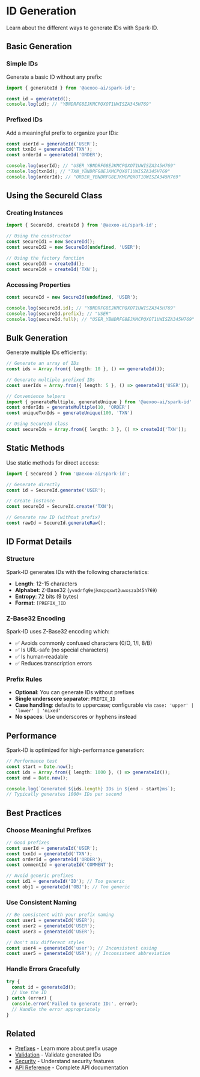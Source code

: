 # ID Generation

Learn about the different ways to generate IDs with Spark-ID.

## Basic Generation

### Simple IDs

Generate a basic ID without any prefix:

```typescript
import { generateId } from '@aexoo-ai/spark-id';

const id = generateId();
console.log(id); // "YBNDRFG8EJKMCPQXOT1UWISZA345H769"
```

### Prefixed IDs

Add a meaningful prefix to organize your IDs:

```typescript
const userId = generateId('USER');
const txnId = generateId('TXN');
const orderId = generateId('ORDER');

console.log(userId); // "USER_YBNDRFG8EJKMCPQXOT1UWISZA345H769"
console.log(txnId); // "TXN_YBNDRFG8EJKMCPQXOT1UWISZA345H769"
console.log(orderId); // "ORDER_YBNDRFG8EJKMCPQXOT1UWISZA345H769"
```

## Using the SecureId Class

### Creating Instances

```typescript
import { SecureId, createId } from '@aexoo-ai/spark-id';

// Using the constructor
const secureId1 = new SecureId();
const secureId2 = new SecureId(undefined, 'USER');

// Using the factory function
const secureId3 = createId();
const secureId4 = createId('TXN');
```

### Accessing Properties

```typescript
const secureId = new SecureId(undefined, 'USER');

console.log(secureId.id); // "YBNDRFG8EJKMCPQXOT1UWISZA345H769"
console.log(secureId.prefix); // "USER"
console.log(secureId.full); // "USER_YBNDRFG8EJKMCPQXOT1UWISZA345H769"
```

## Bulk Generation

Generate multiple IDs efficiently:

```typescript
// Generate an array of IDs
const ids = Array.from({ length: 10 }, () => generateId());

// Generate multiple prefixed IDs
const userIds = Array.from({ length: 5 }, () => generateId('USER'));

// Convenience helpers
import { generateMultiple, generateUnique } from '@aexoo-ai/spark-id'
const orderIds = generateMultiple(10, 'ORDER')
const uniqueTxnIds = generateUnique(100, 'TXN')

// Using SecureId class
const secureIds = Array.from({ length: 3 }, () => createId('TXN'));
```

## Static Methods

Use static methods for direct access:

```typescript
import { SecureId } from '@aexoo-ai/spark-id';

// Generate directly
const id = SecureId.generate('USER');

// Create instance
const secureId = SecureId.create('TXN');

// Generate raw ID (without prefix)
const rawId = SecureId.generateRaw();
```

## ID Format Details

### Structure

Spark-ID generates IDs with the following characteristics:

- **Length**: 12-15 characters
- **Alphabet**: Z-Base32 (`yvndrfg9ejkmcpqxwt2uwxsza345h769`)
- **Entropy**: 72 bits (9 bytes)
- **Format**: `[PREFIX_]ID`

### Z-Base32 Encoding

Spark-ID uses Z-Base32 encoding which:

- ✅ Avoids commonly confused characters (0/O, 1/I, 8/B)
- ✅ Is URL-safe (no special characters)
- ✅ Is human-readable
- ✅ Reduces transcription errors

### Prefix Rules

- **Optional**: You can generate IDs without prefixes
- **Single underscore separator**: `PREFIX_ID`
- **Case handling**: defaults to uppercase; configurable via `case: 'upper' | 'lower' | 'mixed'`
- **No spaces**: Use underscores or hyphens instead

## Performance

Spark-ID is optimized for high-performance generation:

```typescript
// Performance test
const start = Date.now();
const ids = Array.from({ length: 1000 }, () => generateId());
const end = Date.now();

console.log(`Generated ${ids.length} IDs in ${end - start}ms`);
// Typically generates 1000+ IDs per second
```

## Best Practices

### Choose Meaningful Prefixes

```typescript
// Good prefixes
const userId = generateId('USER');
const txnId = generateId('TXN');
const orderId = generateId('ORDER');
const commentId = generateId('COMMENT');

// Avoid generic prefixes
const id1 = generateId('ID'); // Too generic
const obj1 = generateId('OBJ'); // Too generic
```

### Use Consistent Naming

```typescript
// Be consistent with your prefix naming
const user1 = generateId('USER');
const user2 = generateId('USER');
const user3 = generateId('USER');

// Don't mix different styles
const user4 = generateId('user'); // Inconsistent casing
const user5 = generateId('USR'); // Inconsistent abbreviation
```

### Handle Errors Gracefully

```typescript
try {
  const id = generateId();
  // Use the ID
} catch (error) {
  console.error('Failed to generate ID:', error);
  // Handle the error appropriately
}
```

## Related

- [Prefixes](/guide/prefixes) - Learn more about prefix usage
- [Validation](/guide/validation) - Validate generated IDs
- [Security](/guide/security) - Understand security features
- [API Reference](/api/) - Complete API documentation
